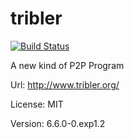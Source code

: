 # tribler

[![Build Status](https://travis-ci.org/UnitedRPMs/tribler.svg?branch=master)](https://travis-ci.org/UnitedRPMs/tribler)

A new kind of P2P Program   

Url:  http://www.tribler.org/

License: MIT  

Version: 6.6.0-0.exp1.2
